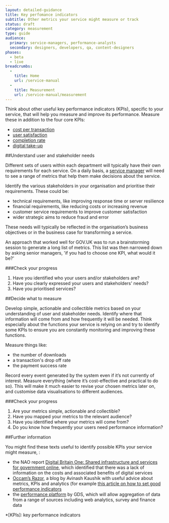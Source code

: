 ```yaml
---
layout: detailed-guidance
title: Key perfomance indicators
subtitle: Other metrics your service might measure or track
status: draft
category: measurement
type: guide
audience:
  primary: service-managers, performance-analysts
  secondary: designers, developers, qa, content-designers
phases:
  - beta
  - live
breadcrumbs:
  -
    title: Home
    url: /service-manual
  -
    title: Measurement
    url: /service-manual/measurement
---
```


Think about other useful key performance indicators (KPIs), specific to your service, that will help you measure and improve its performance. Measure these in addition to the four core KPIs:

* [cost per transaction](/service-manual/measurement/cost-per-transaction.html)
* [user satisfaction](/service-manual/measurement/user-satisfaction.html)
* [completion rate](/service-manual/measurement/completion-rate.html)
* [digital take-up](/service-manual/measurement/digital-takeup.html)

##Understand user and stakeholder needs

Different sets of users within each department will typically have their own requirements for each service. On a daily basis, a [service manager](/service-manual/the-team/service-manager.html) will need to see a range of metrics that help them make decisions about the service.


Identify the various stakeholders in your organisation and prioritise their requirements. These could be:

* technical requirements, like improving response time or server resilience
* financial requirements, like reducing costs or increasing revenue
* customer service requirements to improve customer satisfaction
* wider strategic aims to reduce fraud and error


These needs will typically be reflected in the organisation’s business objectives or in the business case for transforming a service.

An approach that worked well for GOV.UK was to run a brainstorming session to generate a long list of metrics. This list was then narrowed down by asking senior managers, 'if you had to choose one KPI, what would it be?'

###Check your progress

1. Have you identified who your users and/or stakeholders are?
2. Have you clearly expressed your users and stakeholders' needs?
3. Have you prioritised services?

##Decide what to measure

Develop simple, actionable and collectible metrics based on your understanding of user and stakeholder needs. Identify where that information will come from and how frequently it will be needed. Think especially about the functions your service is relying on and try to identify some KPIs to ensure you are constantly monitoring and improving these functions.

Measure things like:

* the number of downloads
* a transaction's drop off rate
* the payment success rate

Record every event generated by the system even if it’s not currently of interest. Measure everything (where it’s cost-effective and practical to do so). This will make it much easier to revise your chosen metrics later on, and customise data visualisations to different audiences.

###Check your progress

1. Are your metrics simple, actionable and collectible?
2. Have you mapped your metrics to the relevant audience?
3. Have you identified where your metrics will come from?
4. Do you know how frequently your users need performance information?

##Further information

You might find these texts useful to identify possible KPIs your service might measure, :

* the NAO report [Digital Britain One: Shared infrastructure and services for government online](http://www.nao.org.uk/publications/1012/digital_britain_one.aspx), which identified that there was a lack of information on the costs and associated benefits of digital services
* [Occam’s Razor](http://www.kaushik.net/avinash/), a blog by Avinash Kaushik with useful advice about metrics, KPIs and analytics (for example [this article on how to set good performance indicators](http://www.kaushik.net/avinash/rules-choosing-web-analytics-key-performance-indicators/)
* the [performance platform](https://www.gov.uk/performance) by GDS, which will allow aggregation of data from a range of sources including web analytics, survey and finance data

*[KPIs]: key performance indicators
